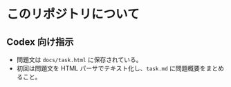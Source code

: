# このリポジトリについて

## Codex 向け指示

- 問題文は `docs/task.html` に保存されている。
- 初回は問題文を HTML パーサでテキスト化し、`task.md` に問題概要をまとめること。
